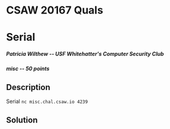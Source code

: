 # CSAW 20167 Quals
# Serial
##### Patricia Wilthew -- USF Whitehatter's Computer Security Club
##### misc -- 50 points
## Description

Serial
`nc misc.chal.csaw.io 4239`

## Solution

